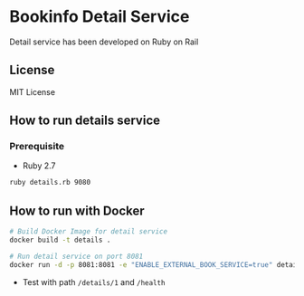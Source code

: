 # Bookinfo Detail Service

Detail service has been developed on Ruby on Rail

## License

MIT License

## How to run details service

### Prerequisite

* Ruby 2.7

```bash
ruby details.rb 9080
```

## How to run with Docker
```bash
# Build Docker Image for detail service
docker build -t details .

# Run detail service on port 8081
docker run -d -p 8081:8081 -e "ENABLE_EXTERNAL_BOOK_SERVICE=true" details
```
* Test with path `/details/1` and `/health`
